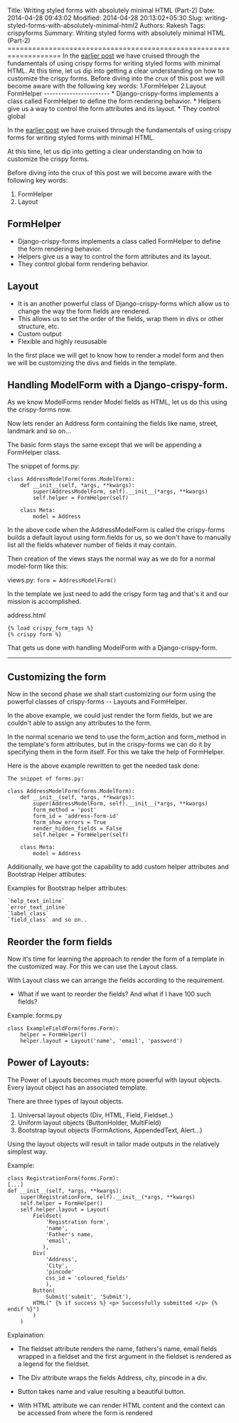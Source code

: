 Title: Writing styled forms with absolutely minimal HTML (Part-2)
Date: 2014-04-28 09:43:02
Modified: 2014-04-28 20:13:02+05:30
Slug: writing-styled-forms-with-absolutely-minimal-html2
Authors: Rakesh
Tags: crispyforms
Summary: Writing styled forms with absolutely minimal HTML (Part-2) =================================================================== In the [earlier post](http://agiliq.com/blog/2014/04/writing-styled-forms-with-absolutely-minimal-html-/) we have cruised through the fundamentals of using crispy forms for writing styled forms with minimal HTML. At this time, let us dip into getting a clear understanding on how to customize the crispy forms. Before diving into the crux of this post we will become aware with the following key words: 1.FormHelper 2.Layout FormHelper ----------------------- * Django-crispy-forms implements a class called FormHelper to define the form rendering behavior. * Helpers give us a way to control the form attributes and its layout. * They control global

In the [earlier post](http://agiliq.com/blog/2014/04/writing-styled-forms-with-absolutely-minimal-html-/) we have cruised through the fundamentals of using crispy forms for writing styled forms with minimal HTML.

At this time, let us dip into getting a clear understanding on how to customize the crispy forms.

Before diving into the crux of this post we will become aware with the following key words:

1. FormHelper
2. Layout

FormHelper
-----------------------
* Django-crispy-forms  implements a class called FormHelper to define the form rendering behavior.
* Helpers give us a way to control the form attributes and its layout.
* They control global form rendering behavior.

Layout
---------------------------
* It is an another powerful class of Django-crispy-forms which allow us to change the way the form fields are rendered.
* This allows us to set the order of the fields, wrap them in divs or other structure, etc.
* Custom output
* Flexible and highly reususable


In the first place we will get to know how to render a model form and then we will be customizing the divs and fields in the template.


Handling ModelForm with a Django-crispy-form.
--------------------------------------------------------

As we know ModelForms render Model fields as HTML, let us do this using the crispy-forms now.

Now lets render an Address form containing the fields like name, street, landmark and so on...

The basic form stays the same except that we will be appending a FormHelper class.

The snippet of forms.py:

    class AddressModelForm(forms.ModelForm):
        def __init__(self, *args, **kwargs):
            super(AddressModelForm, self).__init__(*args, **kwargs)
            self.helper = FormHelper(self)

        class Meta:
            model = Address

In the above code when the AddressModelForm is called the crispy-forms builds a default layout using form.fields for us, so we don't have to manually list all the fields whatever number of fields it may contain.

Then creation of the views stays the normal way as we do for a normal model-form like this:

views.py:
    `form = AddressModelForm()`

In the template we just need to add the crispy form tag and that's it and our mission is accomplished.

address.html

    {% load crispy_form_tags %}
    {% crispy form %}

That gets us done with handling ModelForm with a Django-crispy-form.

**********************

Customizing the form
-------------------------------

Now in the second phase we shall start customizing our form using the powerful classes of crispy-forms -- Layouts and FormHelper.

In the above example, we could just render the form fields, but we are couldn't able to assign any attributes to the form.

In the normal scenario we tend to use the form_action and form_method in the template's form attributes, but in the crispy-forms we can do it by specifying them in the form itself. For this we take the help of FormHelper.

Here is the above example rewritten to get the needed task done:

    The snippet of forms.py:

    class AddressModelForm(forms.ModelForm):
        def __init__(self, *args, **kwargs):
            super(AddressModelForm, self).__init__(*args, **kwargs)
            form_method = 'post'
            form_id = 'address-form-id'
            form_show_errors = True
            render_hidden_fields = False
            self.helper = FormHelper(self)
        
        class Meta:
            model = Address

Additionally, we have got the capability to add custom helper attributes and Bootstrap Helper attibutes:

Examples for Bootstrap helper attributes:

    `help_text_inline`
    `error_text_inline`
    `label_class`
    `field_class` and so on..


Reorder the form fields
----------------------------------------------

Now it's time for learning the approach to render the form of a template in the customized way. For this we can use the Layout class.

With Layout class we can arrange the fields according to the requirement.


* What if we want to reorder the fields? And what if I have 100 such fields?

Example: forms.py

    class ExampleFieldForm(forms.Form):
        helper = FormHelper()
        helper.layout = Layout('name', 'email', 'password')


Power of Layouts:
-------------------------

The Power of Layouts becomes much more powerful with layout objects.
Every layout object has an associated template.

There are three types of layout objects.

1. Universal layout objects (Div, HTML, Field, Fieldset..)
2. Uniform layout objects (ButtonHolder, MultiField)
3. Bootstrap layout objects (FormActions, AppendedText, Alert...)

Using the layout objects will result in tailor made outputs in the relatively simplest way.

Example:

    class RegistrationForm(forms.Form):
    [...]
    def __init__(self, *args, **kwargs):
        super(RegistrationForm, self).__init__(*args, **kwargs)
        self.helper = FormHelper()
        self.helper.layout = Layout(
            Fieldset(
                'Registration form',
                'name',
                'Father's name,
                'email',
               ),
            Div(
                'Address',
                'City',
                'pincode'
                css_id = 'coloured_fields'
                ),
            Button(
                Submit('submit', 'Submit'),
            HTML(" {% if success %} <p> Successfully submitted </p> {% endif %}")
            )
        )

Explaination:

- The fieldset attribute renders the name, fathers's name, email fields wrapped in a fieldset and the first argument in the fieldset is rendered as a legend for the fieldset.

- The Div attribute wraps the fields Address, city, pincode in a div.

- Button takes name and value resulting a beautiful button.

- With HTML attribute we can render HTML content and the context can be accessed from where the form is rendered



